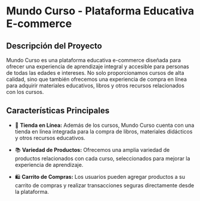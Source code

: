 # Mundo Curso - Plataforma Educativa E-commerce

## Descripción del Proyecto

Mundo Curso es una plataforma educativa e-commerce diseñada para ofrecer una experiencia de aprendizaje integral y accesible para personas de todas las edades e intereses. No solo proporcionamos cursos de alta calidad, sino que también ofrecemos una experiencia de compra en línea para adquirir materiales educativos, libros y otros recursos relacionados con los cursos.

## Características Principales

- 🛒 **Tienda en Línea:** Además de los cursos, Mundo Curso cuenta con una tienda en línea integrada para la compra de libros, materiales didácticos y otros recursos educativos.
  
- 📚 **Variedad de Productos:** Ofrecemos una amplia variedad de productos relacionados con cada curso, seleccionados para mejorar la experiencia de aprendizaje.
  
- 🛍️ **Carrito de Compras:** Los usuarios pueden agregar productos a su carrito de compras y realizar transacciones seguras directamente desde la plataforma.
  
